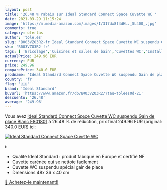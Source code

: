 ```yaml
---
layout: post
title: '26.48 % rabais sur Ideal Standard Connect Space Cuvette WC '
date: 2021-03-29 11:15:24
image: 'https://m.media-amazon.com/images/I/317dx8f4dHL._SL400_.jpg'
comments: true
category: ofertas
author: 'tole.es'
slug: 'B003VZO3R2-fr Ideal Standard Connect Space Cuvette WC suspendu Gain de...'
sku: 'B003VZO3R2-fr'
tags: [ 'Bricolage','Cuisines et salles de bain','Cuvettes WC','Installations salles de bain','ideal standard', ]
actualPrice: 249.96 EUR
currency: EUR
price: 249.96
comparePrice: 340.0 EUR
prodname: 'Ideal Standard Connect Space Cuvette WC suspendu Gain de place Blanc E801801'
country: 'fr'
flag: '🇫🇷'
brand: 'Ideal Standard'
buyurl: 'https://www.amazon.fr/dp/B003VZO3R2/?tag=tolees0d-21'
descuento: '26.48'
average: '249.96'
---
```


Vous avez [Ideal Standard Connect Space Cuvette WC suspendu Gain de place Blanc E801801](https://www.amazon.fr/dp/B003VZO3R2/?tag=tolees0d-21)  à  26.48 % de réduction, prix final  249.96 EUR (original: 340.0 EUR) ici:

[![Ideal Standard Connect Space Cuvette WC ](https://m.media-amazon.com/images/I/317dx8f4dHL._SL400_.jpg)](https://www.amazon.fr/dp/B003VZO3R2/?tag=tolees0d-21)

ℹ️:

- Qualité Ideal Standard : produit fabriqué en Europe et certifié NF
- Cuvette carénée qui se nettoie facilement
- Cuvette WC suspendu spécial gain de place
- Dmensions 48x 36 x 40 cm

[🛒 Achetez-le maintenant!!](https://www.amazon.fr/dp/B003VZO3R2/?tag=tolees0d-21)
